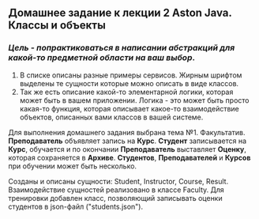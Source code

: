 ## Домашнее задание к лекции 2 Aston Java. Классы и объекты

### _Цель - попрактиковаться в написании абстракций для какой-то предметной области на ваш выбор_.

1. В списке описаны разные примеры сервисов. Жирным шрифтом
   выделены те сущности которые можно описать в виде классов.
2. Так же есть описание какой-то элементарной логики, которая может быть в вашем приложении.
   Логика - это может быть просто какая-то функция, которая описывает какое-то взаимодействие объектов, описанных вами классов в вашей системе.

Для выполнения домашнего задания выбрана тема №1. Факультатив.
**Преподаватель** объявляет запись на **Курс**. 
**Студент** записывается на **Курс**, обучается и по окончании 
**Преподаватель** выставляет **Оценку**, которая сохраняется в **Архиве**. 
**Студентов**, **Преподавателей** и **Курсов** при обучении может быть несколько.

Созданы и описаны сущности: Student, Instructor, Course, Result. Взаимодействие сущностей реализовано в классе Faculty.
Для тренировки добавлен класс, позволяющий записывать оценки студентов в json-файл ("students.json").